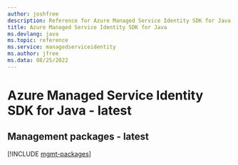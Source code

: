 ```yaml
---
author: joshfree
description: Reference for Azure Managed Service Identity SDK for Java
title: Azure Managed Service Identity SDK for Java
ms.devlang: java
ms.topic: reference
ms.service: managedserviceidentity
ms.author: jfree
ms.data: 08/25/2022
---
```

# Azure Managed Service Identity SDK for Java - latest

## Management packages - latest
[!INCLUDE [mgmt-packages](managed-service-identity-mgmt-index.md)]